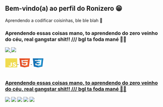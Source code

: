 ## Bem-vindo(a) ao perfil do Ronizero 😁
Aprendendo a codificar coisinhas, ble ble blah 🤣

### Aprendendo essas coisas mano, to aprendendo do zero veinho do céu, real gangstar shit!! ///  bgl ta foda mané 🤡😊
 <div>
   <a href="https://github.com/ronizero">
   <img height="180em" src="https://github-readme-stats.vercel.app/api?username=ronizero&show_icons=true&theme=dracula&include_all_commits=true&count_private=true"/>
   <img height="180em" src="https://github-readme-stats.vercel.app/api/top-langs/?username=ronizero&layout=compact&langs_count=6&theme=tokyonight"/>
</div>
    
<div style="display: inline_block"><br>
  <img align="center" alt="Js" height="30" width="40" src="https://raw.githubusercontent.com/devicons/devicon/master/icons/javascript/javascript-plain.svg">
  <img align="center" alt="HTML" height="30" width="40" src="https://raw.githubusercontent.com/devicons/devicon/master/icons/html5/html5-original.svg">
  <img align="center" alt="CSS" height="30" width="40" src="https://raw.githubusercontent.com/devicons/devicon/master/icons/css3/css3-original.svg">
</div>
 
<br>
 
### Aprendendo essas coisas mano, to aprendendo do zero veinho do céu, real gangstar shit!! ///  bgl ta foda mané 🤡😊
 
<div> 
  
  <a href="https://www.instagram.com/killrono/" target="_blank"><img src="https://img.shields.io/badge/-Instagram-%23E4405F?style=for-the-badge&logo=instagram&logoColor=white" target="_blank"></a> 
  <a href = "mailto:roni0gold@gmail.com"><img src="https://img.shields.io/badge/-Gmail-%23333?style=for-the-badge&logo=gmail&logoColor=white" target="_blank"></a>
  <a href = "https://www.linkedin.com/in/ricardohdias" target="_blank"><img src="https://img.shields.io/badge/-LinkedIn-%230077B5?style=for-the-badge&logo=linkedin&logoColor=white" target="_blank"></a>
  <a href = "https://www.facebook.com/elrono7"><img src="https://img.shields.io/badge/Facebook-1877F2?style=for-the-badge&logo=facebook&logoColor=white" /></a>
  <a href = "https://twitter.com/killrono"><img src="https://img.shields.io/badge/Twitter-1DA1F2?style=for-the-badge&logo=twitter&logoColor=white" /><a/>
      


</div>

